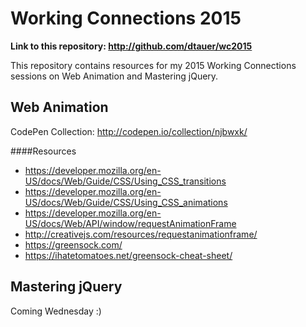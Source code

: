 # Working Connections 2015

**Link to this repository: http://github.com/dtauer/wc2015**

This repository contains resources for my 2015 Working Connections sessions on Web Animation and Mastering jQuery.

## Web Animation

CodePen Collection: http://codepen.io/collection/njbwxk/

####Resources
- https://developer.mozilla.org/en-US/docs/Web/Guide/CSS/Using_CSS_transitions
- https://developer.mozilla.org/en-US/docs/Web/Guide/CSS/Using_CSS_animations
- https://developer.mozilla.org/en-US/docs/Web/API/window/requestAnimationFrame
- http://creativejs.com/resources/requestanimationframe/
- https://greensock.com/
- https://ihatetomatoes.net/greensock-cheat-sheet/

## Mastering jQuery

Coming Wednesday :)
